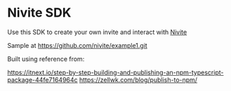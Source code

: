 # Nivite SDK
Use this SDK to create your own invite and interact with [Nivite](nivite.com)

Sample at https://github.com/nivite/example1.git

Built using reference from:

https://itnext.io/step-by-step-building-and-publishing-an-npm-typescript-package-44fe7164964c
https://zellwk.com/blog/publish-to-npm/